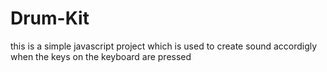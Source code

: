 # Drum-Kit

this is a simple javascript project which is used to create sound accordigly when the keys on the keyboard are pressed
